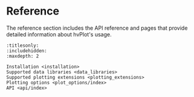 # Reference

The reference section includes the API reference and pages that provide detailed information about hvPlot's usage.

```{toctree}
:titlesonly:
:includehidden:
:maxdepth: 2

Installation <installation>
Supported data libraries <data_libraries>
Supported plotting extensions <plotting_extensions>
Plotting options <plot_options/index>
API <api/index>
```
